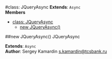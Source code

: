 <a name="JQueryAsync"></a>
#class: JQueryAsync
**Extends**: `Async`  
**Members**

* [class: JQueryAsync](#JQueryAsync)
  * [new JQueryAsync()](#new_JQueryAsync)

<a name="new_JQueryAsync"></a>
##new JQueryAsync()
JQueryAsync

**Extends**: `Async`  
**Author**: Sergey Kamardin <s.kamardin@tcsbank.ru>  
